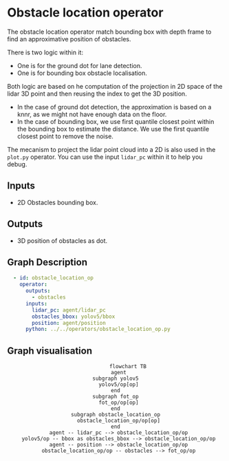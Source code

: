 # Obstacle location operator

The obstacle location operator match bounding box with depth frame to find an approximative position of obstacles.

There is two logic within it:
- One is for the ground dot for lane detection.
- One is for bounding box obstacle localisation.

Both logic are based on he computation of the projection in 2D space of the lidar 3D point and then reusing the index to get the 3D position.

- In the case of ground dot detection, the approximation is based on a knnr, as we might not have enough data on the floor.
- In the case of bounding box, we use first quantile closest point within the bounding box to estimate the distance. We use the first quantile closest point to remove the noise.

The mecanism to project the lidar point cloud into a 2D is also used in the `plot.py` operator. You can use the input `lidar_pc` within it to help you debug.

## Inputs

- 2D Obstacles bounding box.

## Outputs

- 3D position of obstacles as dot.


## Graph Description

```yaml
  - id: obstacle_location_op
    operator: 
      outputs:
        - obstacles
      inputs:
        lidar_pc: agent/lidar_pc
        obstacles_bbox: yolov5/bbox
        position: agent/position
      python: ../../operators/obstacle_location_op.py
```

## Graph visualisation

<div align="center">

```mermaid
        flowchart TB
  agent
subgraph yolov5
  yolov5/op[op]
end
subgraph fot_op
  fot_op/op[op]
end
subgraph obstacle_location_op
  obstacle_location_op/op[op]
end
  agent -- lidar_pc --> obstacle_location_op/op
  yolov5/op -- bbox as obstacles_bbox --> obstacle_location_op/op
  agent -- position --> obstacle_location_op/op
  obstacle_location_op/op -- obstacles --> fot_op/op
```

</div>
